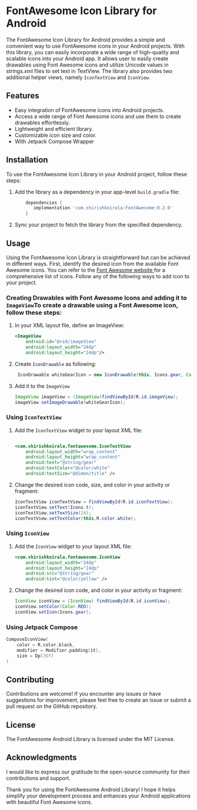 # FontAwesome Icon Library for Android

The FontAwesome Icon Library for Android provides a simple and convenient way to use FontAwesome icons in your Android projects. With this library, you can easily incorporate a wide range of high-quality and scalable icons into your Android app. It allows user to easily create drawables using Font Awesome icons and utilize Unicode values in strings.xml files to set text in TextView. The library also provides two additional helper views, namely `IconTextView` and `IconView`.

## Features

- Easy integration of FontAwesome icons into Android projects.
- Access a wide range of Font Awesome icons and use them to create drawables effortlessly.
- Lightweight and efficient library.
- Customizable icon size and color.
- With Jetpack Compose Wrapper

## Installation

To use the FontAwesome Icon Library in your Android project, follow these steps:

1. Add the library as a dependency in your app-level `build.gradle` file:

    ```groovy
        dependencies {
           implementation 'com.shirishkoirala:FontAwesome:0.2.0'
        }
    ```

2. Sync your project to fetch the library from the specified dependency.

## Usage
Using the FontAwesome Icon Library is straightforward but can be achieved in different ways. First, identify the desired icon from the available Font Awesome icons. You can refer to the [Font Awesome website ](https://fontawesome.com/icons) for a comprehensive list of icons. Follow any of the following ways to add icon to your project.

### Creating Drawables with Font Awesome Icons and adding it to `ImageView`To create a drawable using a Font Awesome icon, follow these steps:
1. In your XML layout file, define an ImageView:
    ```xml
    <ImageView
        android:id="@+id/imageView"
        android:layout_width="24dp"
        android:layout_height="24dp"/>
    ```

2. Create `IconDrawable` as following:
   ```java
    IconDrawable whiteGearIcon = new IconDrawable(this, Icons.gear, Color.WHITE)
   ```

3. Add it to the `ImageView`
   ```java
   ImageView imageView = (ImageView)findViewById(R.id.imageView);
   imageView.setImageDrawable(whiteGearIcon);
   ```
### Using `IconTextView`

1. Add the `IconTextView` widget to your layout XML file:

    ```xml
    
    <com.shirishkoirala.fontawesome.IconTextView 
        android:layout_width="wrap_content"
        android:layout_height="wrap_content"
        android:text="@string/gear"
        android:textColor="@color/white" 
        android:textSize="@dimen/title" />
    ```

2. Change the desired icon code, size, and color in your activity or fragment:

    ```java
    IconTextView iconTextView = findViewById(R.id.iconTextView);
    iconTextView.setText(Icons.t);
    iconTextView.setTextSize(24);
    iconTextView.setTextColor(this,R.color.white);
    ```
### Using `IconView`
1.  Add the `IconView` widget to your layout XML file:

    ```xml
    <com.shirishkoirala.fontawesome.IconView
        android:layout_width="24dp"
        android:layout_height="24dp"
        android:src="@string/gear" 
        android:tint="@color/yellow" />
    ```

3. Change the desired icon code, and color in your activity or fragment:

    ```java
    IconView iconView = (IconView) findViewById(R.id.iconView);
    iconView.setColor(Color.RED);
    iconView.setIcon(Icons.gear);
    ```

### Using Jetpack Compose

```kotlin
ComposeIconView(
    color = R.color.black,
    modifier = Modifier.padding(it),
    size = Dp(35f)
)
```
## Contributing

Contributions are welcome! If you encounter any issues or have suggestions for improvement, please feel free to create an issue or submit a pull request on the GitHub repository.

## License
The FontAwesome Android Library is licensed under the MIT License.

## Acknowledgments
I would like to express our gratitude to the open-source community for their contributions and support.

Thank you for using the FontAwesome Android Library! I hope it helps simplify your development process and enhances your Android applications with beautiful Font Awesome icons.